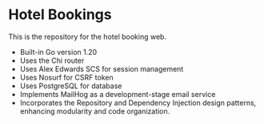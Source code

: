 # Hotel Bookings

This is the repository for the hotel booking web.

- Built-in Go version 1.20
- Uses the Chi router
- Uses Alex Edwards SCS for session management
- Uses Nosurf for CSRF token
- Uses PostgreSQL for database
- Implements MailHog as a development-stage email service
- Incorporates the Repository and Dependency Injection design patterns, enhancing modularity and code organization.
